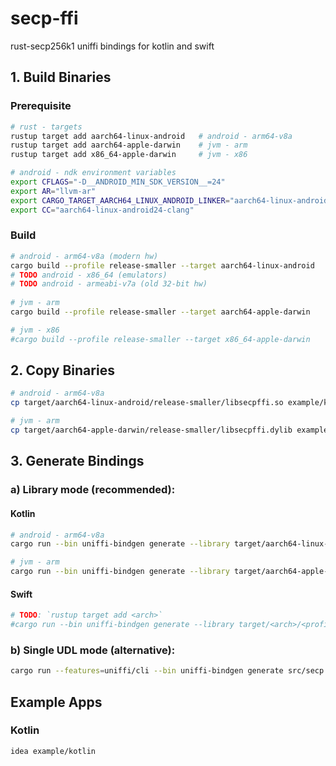# secp-ffi
rust-secp256k1 uniffi bindings for kotlin and swift

## 1. Build Binaries

### Prerequisite
```sh
# rust - targets
rustup target add aarch64-linux-android   # android - arm64-v8a
rustup target add aarch64-apple-darwin    # jvm - arm
rustup target add x86_64-apple-darwin     # jvm - x86

# android - ndk environment variables
export CFLAGS="-D__ANDROID_MIN_SDK_VERSION__=24"
export AR="llvm-ar"
export CARGO_TARGET_AARCH64_LINUX_ANDROID_LINKER="aarch64-linux-android24-clang"
export CC="aarch64-linux-android24-clang"
``` 

### Build
```sh
# android - arm64-v8a (modern hw)
cargo build --profile release-smaller --target aarch64-linux-android
# TODO android - x86_64 (emulators) 
# TODO android - armeabi-v7a (old 32-bit hw)
  
# jvm - arm
cargo build --profile release-smaller --target aarch64-apple-darwin

# jvm - x86
#cargo build --profile release-smaller --target x86_64-apple-darwin
````

## 2. Copy Binaries
```sh
# android - arm64-v8a
cp target/aarch64-linux-android/release-smaller/libsecpffi.so example/kotlin/app/src/main/jniLibs/arm64-v8a/libsecpffi.so

# jvm - arm
cp target/aarch64-apple-darwin/release-smaller/libsecpffi.dylib example/kotlin/app/src/main/resources/libsecpffi.dylib
```

## 3. Generate Bindings
### a) Library mode (recommended):
#### Kotlin
```sh
# android - arm64-v8a
cargo run --bin uniffi-bindgen generate --library target/aarch64-linux-android/release-smaller/libsecpffi.so --language kotlin --out-dir example/kotlin/app/src/main/kotlin/ --no-format

# jvm - arm
cargo run --bin uniffi-bindgen generate --library target/aarch64-apple-darwin/release-smaller/libsecpffi.dylib --language kotlin --out-dir example/kotlin/app/src/main/kotlin/ --no-format
```
#### Swift
```sh
# TODO: `rustup target add <arch>`
#cargo run --bin uniffi-bindgen generate --library target/<arch>/<profile>/libsecpffi.so --language swift --out-dir out --no-format
```

### b) Single UDL mode (alternative):
```sh
cargo run --features=uniffi/cli --bin uniffi-bindgen generate src/secp.udl --language kotlin
```

## Example Apps
### Kotlin
```sh
idea example/kotlin
```
